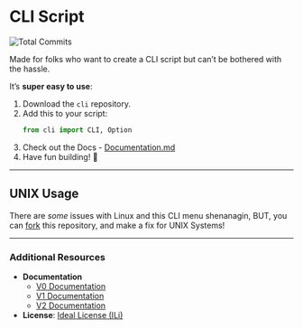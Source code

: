 # CLI Script

![Total Commits](https://badgen.net/github/commits/pytmg/cli?color=black&icon=github)

Made for folks who want to create a CLI script but can’t be bothered with the hassle.

It’s **super easy to use**:
1. Download the `cli` repository.
2. Add this to your script:
   ```python
   from cli import CLI, Option
   ```
3. Check out the Docs - [Documentation.md](./Documentation.md)
4. Have fun building! 🎉

---

## UNIX Usage

There are *some* issues with Linux and this CLI menu shenanagin, BUT, you can [fork](https://github.com/pytmg/cli/fork) this repository, and make a fix for UNIX Systems!

---

### Additional Resources
- **Documentation**
  - [V0 Documentation](https://github.com/pytmg/cli/blob/v0/Documentation.md)
  - [V1 Documentation](https://github.com/pytmg/cli/blob/v1/Documentation.md)
  - [V2 Documentation](./Documentation.md)
- **License**: [Ideal License (ILi)](./LICENSE)
